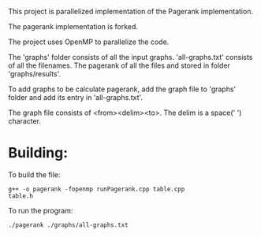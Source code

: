 This project is parallelized implementation of the Pagerank implementation.

The pagerank implementation is forked.

The project uses OpenMP to parallelize the code.

The 'graphs' folder consists of all the input graphs. 'all-graphs.txt' consists of all the filenames. The pagerank of all the files and stored in folder 'graphs/results'. 

To add graphs to be calculate pagerank, add the graph file to 'graphs' folder and add its entry in 'all-graphs.txt'.

The graph file consists of &lt;from&gt;&lt;delim&gt;&lt;to&gt;. The delim is a space(' ') character.

<h1>Building:</h1>
To build the file:

<code>g++ -o pagerank -fopenmp runPagerank.cpp table.cpp table.h</code>

To run the program:

<code>./pagerank ./graphs/all-graphs.txt</code>
